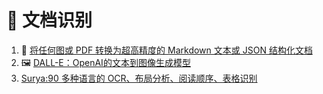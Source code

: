 # 🎨 文档识别

1. 🎨 [将任何图或 PDF 转换为超高精度的 Markdown 文本或 JSON 结构化文档](https://github.com/CatchTheTornado/pdf-extract-api)
2. 🖼️ [DALL-E：OpenAI的文本到图像生成模型](https://openai.com/dall-e-2)
3. [Surya:90 多种语言的 OCR、布局分析、阅读顺序、表格识别](https://github.com/VikParuchuri/surya.git)
